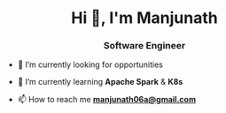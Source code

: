 <h1 align="center">Hi 👋, I'm Manjunath</h1>
<h3 align="center">Software Engineer</h3>

- 🔭 I’m currently looking for opportunities

- 🌱 I’m currently learning **Apache Spark** & **K8s**


- 📫 How to reach me **manjunath06a@gmail.com**


<br />
<p></p>

